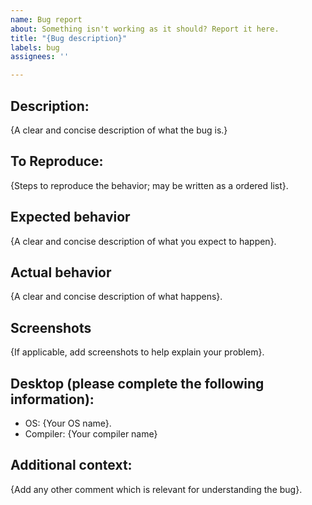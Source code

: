 ```yaml
---
name: Bug report
about: Something isn't working as it should? Report it here.
title: "{Bug description}"
labels: bug
assignees: ''

---
```


## Description:
{A clear and concise description of what the bug is.}

## To Reproduce:
{Steps to reproduce the behavior; may be written as a ordered list}.

## Expected behavior
{A clear and concise description of what you expect to happen}.

## Actual behavior
{A clear and concise description of what happens}.

## Screenshots
{If applicable, add screenshots to help explain your problem}.

## Desktop (please complete the following information):
 - OS: {Your OS name}.
 - Compiler: {Your compiler name}

## Additional context:
{Add any other comment which is relevant for understanding the bug}.
